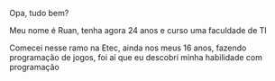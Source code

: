 Opa, tudo bem?

Meu nome é Ruan, tenha agora 24 anos e curso uma faculdade de TI

Comecei nesse ramo na Etec, ainda nos meus 16 anos, fazendo programação de jogos, foi aí que eu descobri minha habilidade com programação
